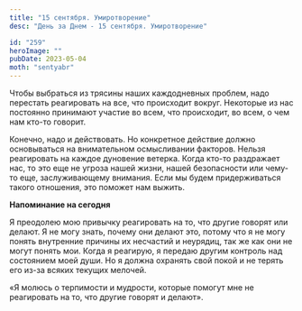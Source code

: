 ```yaml
---
title: "15 сентября. Умиротворение"
desc: "День за Днем - 15 сентября. Умиротворение"

id: "259"
heroImage: ""
pubDate: 2023-05-04
moth: "sentyabr"
---
```


Чтобы выбраться из трясины наших каждодневных проблем, надо перестать
реагировать на все, что происходит вокруг. Некоторые из нас постоянно
принимают участие во всем, что происходит, во всем, о чем нам кто-то говорит.

Конечно, надо и действовать. Но конкретное действие должно основываться на
внимательном осмысливании факторов. Нельзя реагировать на каждое дуновение
ветерка. Когда кто-то раздражает нас, то это еще не угроза нашей жизни, нашей
безопасности или чему-то еще, заслуживающему внимания. Если мы будем
придерживаться такого отношения, это поможет нам выжить.

**Напоминание на сегодня**

Я преодолею мою привычку реагировать на то, что другие говорят или делают. Я
не могу знать, почему они делают это, потому что я не могу понять внутренние
причины их несчастий и неурядиц, так же как они не могут понять мои. Когда я
реагирую, я передаю другим контроль над состоянием моей души. Но я должна
охранять свой покой и не терять его из-за всяких текущих мелочей.

«Я молюсь о терпимости и мудрости, которые помогут мне не реагировать на то,
что другие говорят и делают».
